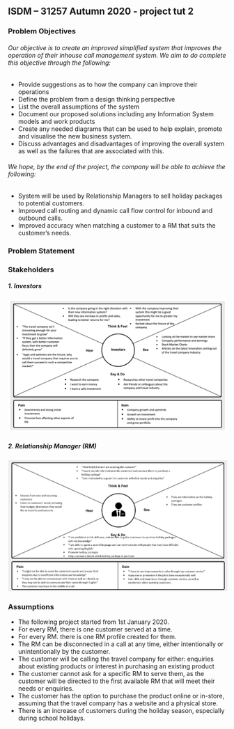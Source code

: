 ## ISDM – 31257 Autumn 2020 - project tut 2

### **Problem Objectives**
###### Our objective is to create an improved simplified system that improves the operation of their inhouse call management system. We aim to do complete this objective through the following:  

* Provide suggestions as to how the company can improve their operations
* Define the problem from a design thinking perspective
* List the overall assumptions of the system 
* Document our proposed solutions including any Information System models and work products
* Create any needed diagrams that can be used to help explain, promote and visualise the new business system. 
* Discuss advantages and disadvantages of improving the overall system as well as the failures that are associated with this. 

###### We hope, by the end of the project, the company will be able to achieve the following: 

* System will be used by Relationship Managers to sell holiday packages to potential customers.
* Improved call routing and dynamic call flow control for inbound and outbound calls.
* Improved accuracy when matching a customer to a RM that suits the customer’s needs.

### **Problem Statement**


### **Stakeholders**

#####  1.  Investors

![investors empathy map](img/investors_empathy.png)

#####  2.  Relationship Manager (RM)

![Relationship Manager Map](img/RelationshipManager.png)

### **Assumptions**

* The following project started from 1st January 2020.
* For every RM, there is one customer served at a time. 
* For every RM. there is one RM profile created for them. 
* The RM can be disconnected in a call at any time, either intentionally or unintentionally by the customer.        
* The customer will be calling the travel company for either: enquiries about existing products or interest in purchasing an existing product
* The customer cannot ask for a specific RM to serve them, as the customer will be directed to the first available RM that will meet their needs or enquiries.
* The customer has the option to purchase the product online or in-store, assuming that the travel company has a website and a physical store.
* There is an increase of customers during the holiday season, especially during school holidays.

